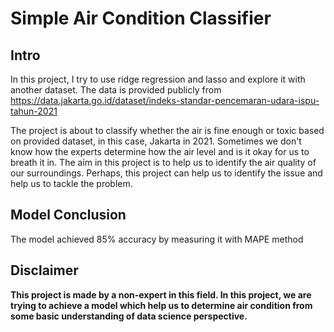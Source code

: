 # Simple Air Condition Classifier

## Intro
In this project, I try to use ridge regression and lasso and explore it with another dataset. The data is provided publicly from https://data.jakarta.go.id/dataset/indeks-standar-pencemaran-udara-ispu-tahun-2021

The project is about to classify whether the air is fine enough or toxic based on provided dataset, in this case, Jakarta in 2021.
Sometimes we don't know how the experts determine how the air level and is it okay for us to breath it in. The aim in this project is to help us to identify the air quality of our surroundings. Perhaps, this project can help us to identify the issue and help us to tackle the problem.

## Model Conclusion
The model achieved 85% accuracy by measuring it with MAPE method

## Disclaimer
**This project is made by a non-expert in this field. In this project, we are trying to achieve a model which help us to determine air condition from some basic understanding of data science perspective.**
